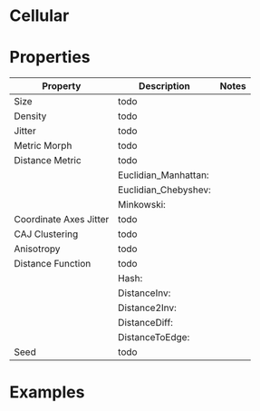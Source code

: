 # Cellular


# Properties


| Property | Description | Notes | 
| -------- | ----------- | ----- |
| Size | todo | |
| Density | todo | |
| Jitter | todo | |
| Metric Morph | todo | |
| Distance Metric | todo | |
| | Euclidian_Manhattan: <desc> | |
| | Euclidian_Chebyshev: <desc> | |
| | Minkowski: <desc> | |
| Coordinate Axes Jitter | todo | |
| CAJ Clustering | todo | |
| Anisotropy | todo | |
| Distance Function | todo | |
| | Hash: <desc> | |
| | DistanceInv: <desc> | |
| | Distance2Inv: <desc> | |
| | DistanceDiff: <desc> | |
| | DistanceToEdge: <desc> | |
| Seed | todo | |




# Examples
